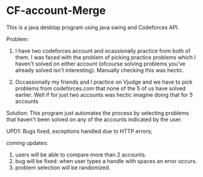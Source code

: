 # CF-account-Merge

This is a java desktop program using java swing and Codeforces API.

Problem:
1. I have two codeforces account and ocassionally practice from both of them. I was faced with the problem of picking practice problems which I haven't solved on either account (ofcourse solving problems you've already solved isn't interesting). Manually checking this was hectic.

2. Occassionally my friends and I practice on Vjudge and we have to pick problems from codeforces.com that none of the 5 of us have solved earlier. Well if for just two accounts was hectic imagine doing that for 5 accounts

Solution: 
This program just automates the process by selecting problems that haven't been solved on any of the accounts indicated by the user.

UPD1: Bugs fixed, exceptions handled due to HTTP errors;

coming updates: 
1. users will be able to compare more than 2 accounts.
2. bug will be fixed: when user types a handle with spaces an error occurs.
3. problem selection will be randomized.
